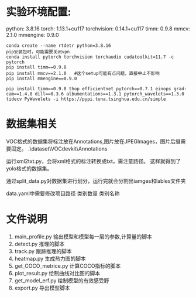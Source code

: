 
# 实验环境配置:
python: 3.8.16
torch: 1.13.1+cu117
torchvision: 0.14.1+cu117
timm: 0.9.8
mmcv: 2.1.0
mmengine: 0.9.0


```
conda create --name rtdetr python=3.8.16
pip安装包时，可能需要关闭vpn
conda install pytorch torchvision torchaudio cudatoolkit=11.7 -c pytorch
pip install timm==0.9.8
pip install mmcv==2.1.0   #这个setup可能有点问题，直接中止不影响
pip install mmengine==0.9.0

pip install timm==0.9.8 thop efficientnet_pytorch==0.7.1 einops grad-cam==1.4.8 dill==0.3.6 albumentations==1.3.1 pytorch_wavelets==1.3.0 tidecv PyWavelets -i https://pypi.tuna.tsinghua.edu.cn/simple

```







# 数据集相关
VOC格式的数据集将标注放在Annotations,图片放在JPEGImages，图片后缀需要固定。
.\dataset\VOCdevkit\Annotations

运行xml2txt.py，会将xml格式的标注转换成txt，需注意路径。
这样就得到了yolo格式的数据集。

通过split_data.py对数据集进行划分，运行完就会分割出iamges和lables文件夹

data.yaml中需要修改项目路径 类别数量 类别名称


# 文件说明

1. main_profile.py
    输出模型和模型每一层的参数,计算量的脚本
2. detect.py
    推理的脚本
3. track.py
    跟踪推理的脚本
4. heatmap.py
    生成热力图的脚本
5. get_COCO_metrice.py
    计算COCO指标的脚本
6. plot_result.py
    绘制曲线对比图的脚本
7. get_model_erf.py
    绘制模型的有效感受野
8. export.py
    导出模型脚本
